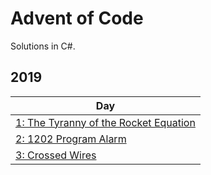 # Advent of Code
Solutions in C#. 
## 2019
| Day |
|-|
| [1: The Tyranny of the Rocket Equation](https://github.com/sindrekjr/AdventOfCode/blob/master/Solutions/Year2019/Day01/Solution.cs) | 
| [2: 1202 Program Alarm](https://github.com/sindrekjr/AdventOfCode/blob/master/Solutions/Year2019/Day02/Solution.cs) | 
| [3: Crossed Wires](https://github.com/sindrekjr/AdventOfCode/blob/master/Solutions/Year2019/Day03/Solution.cs) | 
